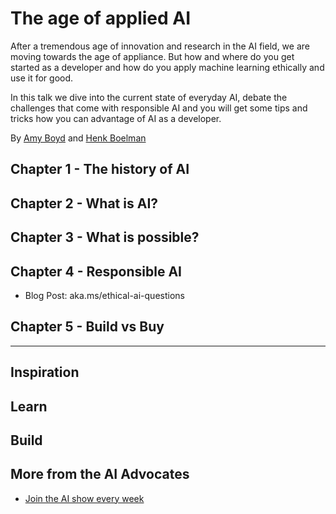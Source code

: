 # The age of applied AI
After a tremendous age of innovation and research in the AI field, we are moving towards the age of appliance. But how and where do you get started as a developer and how do you apply machine learning ethically and use it for good.

In this talk we dive into the current state of everyday AI, debate the challenges that come with responsible AI and you will get some tips and tricks how you can advantage of AI as a developer.

By [Amy Boyd]() and [Henk Boelman]()


## Chapter 1 - The history of AI

## Chapter 2 - What is AI?

## Chapter 3 - What is possible?

## Chapter 4 - Responsible AI
- Blog Post: aka.ms/ethical-ai-questions


## Chapter 5 - Build vs Buy


--------------


## Inspiration

## Learn

## Build




## More from the AI Advocates

- [Join the AI show every week]()
